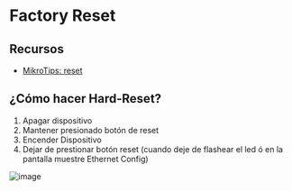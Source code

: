 # Factory Reset

## Recursos

- [MikroTips: reset](https://www.youtube.com/watch?v=6Unz92rABs8)

## ¿Cómo hacer Hard-Reset?

1. Apagar dispositivo
2. Mantener presionado botón de reset
3. Encender Dispositivo
4. Dejar de prestionar botón reset (cuando deje de flashear el led ó en la pantalla muestre Ethernet Config)

![image](https://github.com/Fz3r0/Fz3r0_-_MikroTik/assets/94720207/76e934a2-6111-4931-a800-3472bb8f5849)

